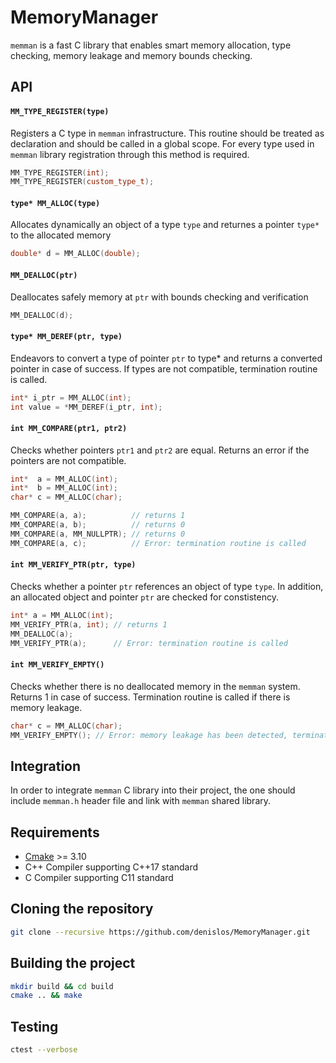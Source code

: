 # MemoryManager

`memman` is a fast C library that enables smart memory allocation, type checking, memory leakage and memory bounds checking. 

## API
 
#### `MM_TYPE_REGISTER(type)` ####
Registers a C type in `memman` infrastructure. This routine should be treated as declaration and should be called in a global scope. For every type used in `memman` library registration through this method is required.

````C++
MM_TYPE_REGISTER(int);
MM_TYPE_REGISTER(custom_type_t);
````

#### `type* MM_ALLOC(type)` ####
Allocates dynamically an object of a type `type` and returnes a pointer `type*` to the allocated memory

````C++
double* d = MM_ALLOC(double);
````

#### `MM_DEALLOC(ptr)` ####
Deallocates safely memory at `ptr` with bounds checking and verification

````C++
MM_DEALLOC(d);
````

#### `type* MM_DEREF(ptr, type)` ####
Endeavors to convert a type of pointer `ptr` to type* and returns a converted pointer in case of success. If types are not compatible, termination routine is called.

````C++
int* i_ptr = MM_ALLOC(int);
int value = *MM_DEREF(i_ptr, int);
````
#### `int MM_COMPARE(ptr1, ptr2)` ####
Checks whether pointers `ptr1` and `ptr2` are equal. Returns an error if the pointers are not compatible.

````C++
int*  a = MM_ALLOC(int);
int*  b = MM_ALLOC(int);
char* c = MM_ALLOC(char);

MM_COMPARE(a, a);          // returns 1
MM_COMPARE(a, b);          // returns 0
MM_COMPARE(a, MM_NULLPTR); // returns 0
MM_COMPARE(a, c);          // Error: termination routine is called
````

#### `int MM_VERIFY_PTR(ptr, type)` ####
Checks whether a pointer `ptr` references an object of type `type`. In addition, an allocated object and pointer `ptr` are checked for constistency.

````C++
int* a = MM_ALLOC(int);
MM_VERIFY_PTR(a, int); // returns 1
MM_DEALLOC(a);
MM_VERIFY_PTR(a);      // Error: termination routine is called
````

#### `int MM_VERIFY_EMPTY()` ####
Checks whether there is no deallocated memory in the `memman` system. Returns 1 in case of success. Termination routine is called if there is memory leakage.

````C++
char* c = MM_ALLOC(char);
MM_VERIFY_EMPTY(); // Error: memory leakage has been detected, termination routine will be invoked
````

## Integration

In order to integrate `memman` C library into their project, the one should include `memman.h` header file and link with `memman` shared library. 

## Requirements
*   [Cmake](https://cmake.org/) >= 3.10
*   C++ Compiler supporting C++17 standard
*   C Compiler supporting C11 standard

## Cloning the repository

````bash
git clone --recursive https://github.com/denislos/MemoryManager.git
````

## Building the project

````bash
mkdir build && cd build
cmake .. && make
````

## Testing

````bash
ctest --verbose
````
